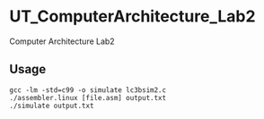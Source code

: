 # UT_ComputerArchitecture_Lab2
Computer Architecture Lab2

## Usage
```
gcc -lm -std=c99 -o simulate lc3bsim2.c
./assembler.linux [file.asm] output.txt
./simulate output.txt
```
